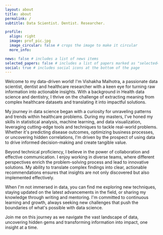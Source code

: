```yaml
---
layout: about
title: about
permalink: /
subtitle: Data Scientist. Dentist. Researcher.

profile:
  align: right
  image: prof_pic.jpg
  image_circular: false # crops the image to make it circular
  more_info:

news: false # includes a list of news items
selected_papers: false # includes a list of papers marked as "selected={true}"
social: true # includes social icons at the bottom of the page
---
```


Welcome to my data-driven world! I'm Vishakha Malhotra, a passionate data scientist, dentist and healthcare researcher with a keen eye for turning raw information into actionable insights. With a background in Health data science and dentistry, I thrive on the challenge of extracting meaning from complex healthcare datasets and translating it into impactful solutions.

My journey in data science began with a curiosity for unraveling patterns and trends within healthcare problems. During my masters, I've honed my skills in statistical analysis, machine learning, and data visualization, leveraging cutting-edge tools and techniques to tackle real-world problems. Whether it's predicting disease outcomes, optimizing business processes, or uncovering hidden correlations, I'm driven by the prospect of using data to drive informed decision-making and create tangible value.

Beyond technical proficiency, I believe in the power of collaboration and effective communication. I enjoy working in diverse teams, where different perspectives enrich the problem-solving process and lead to innovative solutions. My ability to translate complex findings into clear, actionable recommendations ensures that insights are not only discovered but also implemented effectively.

When I'm not immersed in data, you can find me exploring new techniques, staying updated on the latest advancements in the field, or sharing my knowledge through writing and mentoring. I'm committed to continuous learning and growth, always seeking new challenges that push the boundaries of what's possible with data science.

Join me on this journey as we navigate the vast landscape of data, uncovering hidden gems and transforming information into impact, one insight at a time.
